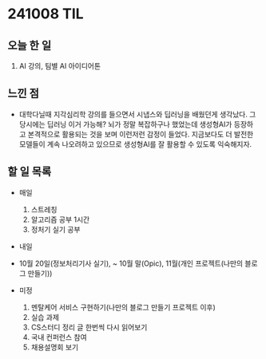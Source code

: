 # 241008 TIL

## 오늘 한 일
1. AI 강의, 팀별 AI 아이디어톤

## 느낀 점
  - 대학다닐때 지각심리학 강의를 들으면서 시냅스와 딥러닝을 배웠던게 생각났다. 그 당시에는 딥러닝 이거 가능해? 뇌가 정말 복잡하구나 했었는데 생성형AI가 등장하고 본격적으로 활용되는 것을 보며 이런저런 감정이 들었다. 지금보다도 더 발전한 모델들이 계속 나오려하고 있으므로 생성형AI를 잘 활용할 수 있도록 익숙해지자.

## 할 일 목록
  - 매일
    1. 스트레칭
    2. 알고리즘 공부 1시간
    3. 정처기 실기 공부

  - 내일

  - 10월 20일(정보처리기사 실기), ~ 10월 말(Opic), 11월(개인 프로젝트(나만의 블로그 만들기))

  - 미정
    1. 멘탈케어 서비스 구현하기(나만의 블로그 만들기 프로젝트 이후)
    2. 실습 과제
    3. CS스터디 정리 글 한번씩 다시 읽어보기
    4. 국내 컨퍼런스 참여
    5. 채용설명회 보기